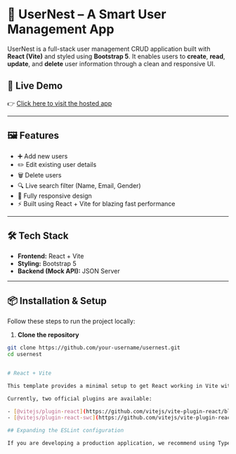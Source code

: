 # 🧠 UserNest – A Smart User Management App

UserNest is a full-stack user management CRUD application built with **React (Vite)** and styled using **Bootstrap 5**. It enables users to **create**, **read**, **update**, and **delete** user information through a clean and responsive UI.

## 🚀 Live Demo

👉 [Click here to visit the hosted app](https://your-deployment-link.com)

---

## 🖼️ Features

- ➕ Add new users
- ✏️ Edit existing user details
- 🗑️ Delete users
- 🔍 Live search filter (Name, Email, Gender)
- 📱 Fully responsive design
- ⚡ Built using React + Vite for blazing fast performance

---

## 🛠️ Tech Stack

- **Frontend:** React + Vite  
- **Styling:** Bootstrap 5  
- **Backend (Mock API):** JSON Server

---

## 📦 Installation & Setup

Follow these steps to run the project locally:

1. **Clone the repository**

```bash
git clone https://github.com/your-username/usernest.git
cd usernest


# React + Vite

This template provides a minimal setup to get React working in Vite with HMR and some ESLint rules.

Currently, two official plugins are available:

- [@vitejs/plugin-react](https://github.com/vitejs/vite-plugin-react/blob/main/packages/plugin-react/README.md) uses [Babel](https://babeljs.io/) for Fast Refresh
- [@vitejs/plugin-react-swc](https://github.com/vitejs/vite-plugin-react-swc) uses [SWC](https://swc.rs/) for Fast Refresh

## Expanding the ESLint configuration

If you are developing a production application, we recommend using TypeScript and enable type-aware lint rules. Check out the [TS template](https://github.com/vitejs/vite/tree/main/packages/create-vite/template-react-ts) to integrate TypeScript and [`typescript-eslint`](https://typescript-eslint.io) in your project.


